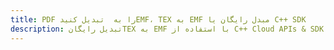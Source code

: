 ---title: PDF را به  تبدیل کنیدEMF، TEX به EMF مبدل رایگان یا C++ SDKdescription: تبدیل رایگانTEX به EMF با استفاده از C++ Cloud APIs & SDK همچنین اسناد PDF را در Cloud ایجاد، ویرایش و رندر کنید.---